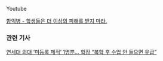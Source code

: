 

Youtube 

[함익병 - 학생들은 더 이상의 피해를 받지 마라. ](https://m.youtube.com/watch?v=8mzxPxgNquY)


### 관련 기사 

[연세대 의대 ‘미등록 제적’ 1명뿐... 학장 “복학 후 수업 안 들으면 유급”](https://n.news.naver.com/article/023/0003896292?cds=news_edit)

